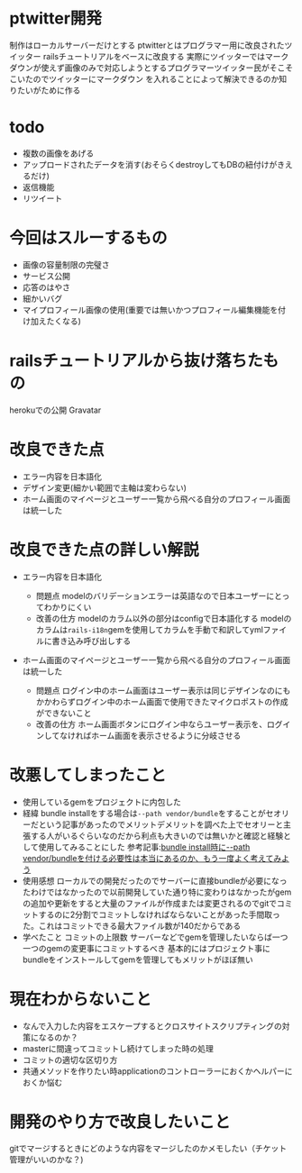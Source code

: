 # ptwitter開発
制作はローカルサーバーだけとする
ptwitterとはプログラマー用に改良されたツイッター
railsチュートリアルをベースに改良する
実際にツイッターではマークダウンが使えず画像のみで対応しようとするプログラマーツイッター民がそこそこいたのでツイッターにマークダウン を入れることによって解決できるのか知りたいがために作る

# todo
* 複数の画像をあげる
* アップロードされたデータを消す(おそらくdestroyしてもDBの紐付けがきえるだけ)
* 返信機能
* リツイート


# 今回はスルーするもの
* 画像の容量制限の完璧さ
* サービス公開
* 応答のはやさ
* 細かいバグ
* マイプロフィール画像の使用(重要では無いかつプロフィール編集機能を付け加えたくなる)

#  railsチュートリアルから抜け落ちたもの
herokuでの公開
Gravatar


# 改良できた点
* エラー内容を日本語化
* デザイン変更(細かい範囲で主軸は変わらない)
* ホーム画面のマイページとユーザー一覧から飛べる自分のプロフィール画面は統一した

# 改良できた点の詳しい解説
* エラー内容を日本語化
  * 問題点
    modelのバリデーションエラーは英語なので日本ユーザーにとってわかりにくい
  * 改善の仕方
    modelのカラム以外の部分はconfigで日本語化する
    modelのカラムは`rails-i18n`gemを使用してカラムを手動で和訳してymlファイルに書き込み呼び出しする


* ホーム画面のマイページとユーザー一覧から飛べる自分のプロフィール画面は統一した
  * 問題点
    ログイン中のホーム画面はユーザー表示は同じデザインなのにもかかわらずログイン中のホーム画面で使用できたマイクロポストの作成ができないこと
  * 改善の仕方
    ホーム画面ボタンにログイン中ならユーザー表示を、ログインしてなければホーム画面を表示させるように分岐させる


# 改悪してしまったこと
*  使用しているgemをプロジェクトに内包した
  * 経緯
    bundle installをする場合は`--path vendor/bundle`をすることがセオリーだという記事があったのでメリットデメリットを調べた上でセオリーと主張する人がいるぐらいなのだから利点も大きいのでは無いかと確認と経験として使用してみることにした
    参考記事:[bundle install時に--path vendor/bundleを付ける必要性は本当にあるのか、もう一度よく考えてみよう](https://qiita.com/jnchito/items/99b1dbea1767a5095d85#201967%E8%BF%BD%E8%A8%98-%E9%80%86%E3%81%ABpath%E3%82%92%E4%BB%98%E3%81%91%E3%81%AA%E3%81%84%E3%83%A1%E3%83%AA%E3%83%83%E3%83%88%E3%81%A3%E3%81%A6%E4%BD%95%E3%81%8B%E3%81%82%E3%82%8B%E3%81%AE)
  * 使用感想
    ローカルでの開発だったのでサーバーに直接bundleが必要になったわけではなかったので以前開発していた通り特に変わりはなかったがgemの追加や更新をすると大量のファイルが作成または変更されるのでgitでコミットするのに2分割でコミットしなければならないことがあった手間取った。これはコミットできる最大ファイル数が140だからである
  * 学べたこと
    コミットの上限数
    サーバーなどでgemを管理したいならば一つ一つのgemの変更事にコミットするべき
    基本的にはプロジェクト事にbundleをインストールしてgemを管理してもメリットがほぼ無い

# 現在わからないこと
* なんで入力した内容をエスケープするとクロスサイトスクリプティングの対策になるのか？
* masterに間違ってコミットし続けてしまった時の処理
* コミットの適切な区切り方
* 共通メソッドを作りたい時applicationのコントローラーにおくかヘルパーにおくか悩む

# 開発のやり方で改良したいこと
gitでマージするときにどのような内容をマージしたのかメモしたい（チケット管理がいいのかな？)
